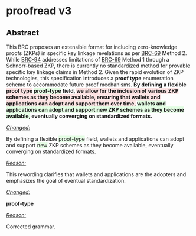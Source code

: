 <style>
    .highlight-remove {
        background-color: rgba(255, 0, 0, 0.1); /* Red with 10% opacity */
    }
    .highlight-add {
        background-color: rgba(0, 255, 0, 0.1); /* Green with 10% opacity */
    }
</style>

<h1>proofread v3</h1>

<h2>Abstract</h2>
<p>
This BRC proposes an extensible format for including zero-knowledge proofs (ZKPs) in specific key linkage revelations as per 
<a href="../key-derivation/0069.md">BRC-69</a> Method 2. While 
<a href="../key-derivation/0094.md">BRC-94</a> addresses limitations of 
<a href="../key-derivation/0069.md">BRC-69</a> Method 1 through a Schnorr-based ZKP, there is currently no standardized method for provable specific key linkage claims in Method 2. Given the rapid evolution of ZKP technologies, this specification introduces a 
<b>proof type</b> enumeration scheme to accommodate future proof mechanisms. 
<b>By defining a flexible <span class="highlight-remove">proof type</span> 
<span class="highlight-add">proof-type</span> field, 
<span class="highlight-remove">we allow for the inclusion of various ZKP schemes as they become available, ensuring that wallets and applications can adopt and support them over time,</span> 
<span class="highlight-add">wallets and applications can adopt and support new ZKP schemes as they become available,</span> 
eventually converging on standardized formats.</b>
</p>

<u><i>Changed:</i></u>
<p>
By defining a flexible <span class="highlight-add">proof-type</span> field, wallets and applications can adopt and support <span class="highlight-add">new</span> ZKP schemes as they become available, eventually converging on standardized formats.
</p>

<u><i>Reason:</i></u>
<p>
This rewording clarifies that wallets and applications are the adopters and emphasizes the goal of eventual standardization.
</p>

<u><i>Changed:</i></u>
<p>
<b>proof-type</b>
</p>

<u><i>Reason:</i></u>
<p>
Corrected grammar.
</p>
